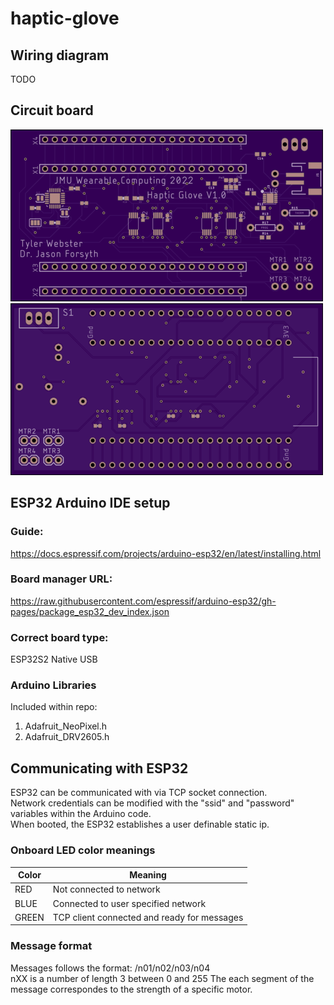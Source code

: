 # haptic-glove

## Wiring diagram
TODO

## Circuit board

<img src = "img/board_top.png" />
<img src = "img/board_bottom.png" />

## ESP32 Arduino IDE setup 

### Guide:
https://docs.espressif.com/projects/arduino-esp32/en/latest/installing.html

### Board manager URL:
https://raw.githubusercontent.com/espressif/arduino-esp32/gh-pages/package_esp32_dev_index.json

### Correct board type:
ESP32S2 Native USB

### Arduino Libraries
Included within repo:  
1. Adafruit_NeoPixel.h
2. Adafruit_DRV2605.h

## Communicating with ESP32

ESP32 can be communicated with via TCP socket connection.  
Network credentials can be modified with the "ssid" and "password" variables within the Arduino code.  
When booted, the ESP32 establishes a user definable static ip.  

### Onboard LED color meanings
|Color|Meaning|
--- | --- |
|RED|Not connected to network|
|BLUE|Connected to user specified network|
|GREEN|TCP client connected and ready for messages|

### Message format
Messages follows the format: /n01/n02/n03/n04  
nXX is a number of length 3 between 0 and 255
The each segment of the message correspondes to the strength of a specific motor.
